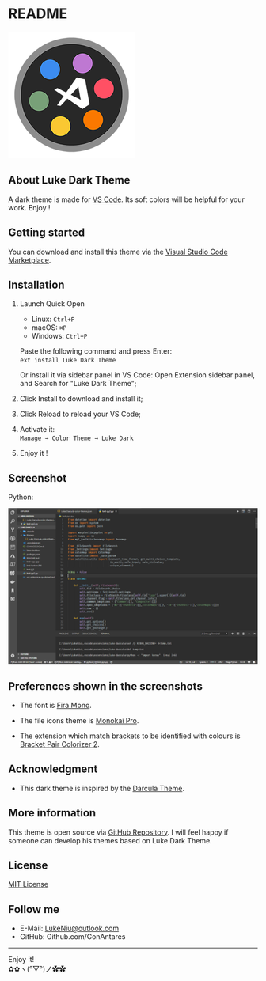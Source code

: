 # README

![LukeDark](ICON/ICON_256.png)

## About Luke Dark Theme

A dark theme is made for [VS Code](https://code.visualstudio.com/). Its soft colors will be helpful for your work. Enjoy !

## Getting started

You can download and install this theme via the [Visual Studio Code Marketplace](https://marketplace.visualstudio.com/items?itemName=ConAntares.luke-dark-theme).

## Installation

1. Launch Quick Open

   * Linux:    `Ctrl+P`
   * macOS:    `⌘P`
   * Windows:  `Ctrl+P`

    Paste the following command and press Enter:  
        ```ext install Luke Dark Theme```

    Or install it via sidebar panel in VS Code: Open Extension sidebar panel, and Search for "Luke Dark Theme";

2. Click Install to download and install it;
3. Click Reload to reload your VS Code;
4. Activate it:  
    ```Manage → Color Theme → Luke Dark```
5. Enjoy it !

## Screenshot

Python:

![Python](Screenshots/Python.png)

## Preferences shown in the screenshots

* The font  is [Fira Mono](https://github.com/mozilla/Fira).

* The file icons theme is [Monokai Pro](https://marketplace.visualstudio.com/items?itemName=monokai.theme-monokai-pro-vscode).

* The extension which match brackets to be identified with colours is [Bracket Pair Colorizer 2](https://marketplace.visualstudio.com/items?itemName=CoenraadS.bracket-pair-colorizer-2).

## Acknowledgment

* This dark theme is inspired by the [Darcula Theme](https://marketplace.visualstudio.com/items?itemName=rokoroku.vscode-theme-darcula).

## More information

This theme is open source via  [GitHub Repository](https://github.com/ConAntares/Luke_Dark_Theme/). I will feel happy if someone can develop his themes based on Luke Dark Theme.

## License

[MIT License](https://github.com/ConAntares/Luke_Dark_Theme/blob/master/LICENSE)

## Follow me

* E-Mail: LukeNiu@outlook.com
* GitHub: Github.com/ConAntares

------
Enjoy it!  
✿✿ヽ(°▽°)ノ✿✿

